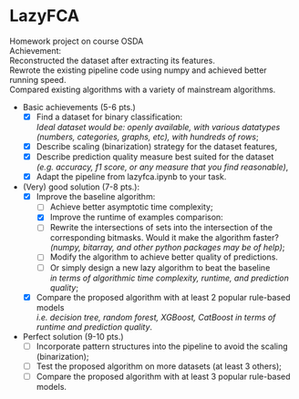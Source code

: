 # LazyFCA
Homework project on course OSDA  
Achievement:  
Reconstructed the dataset after extracting its features.  
Rewrote the existing pipeline code using numpy and achieved better running speed.  
Compared existing algorithms with a variety of mainstream algorithms. 
* Basic achievements (5-6 pts.)
  * [x] Find a dataset for binary classification:\
  _Ideal dataset would be: openly available, with various datatypes (numbers, categories, graphs, etc),
  with hundreds of rows_;
  * [x] Describe scaling (binarization) strategy for the dataset features,
  * [x] Describe prediction quality measure best suited for the dataset\
  _(e.g. accuracy, f1 score, or any measure that you find reasonable)_,
  * [x] Adapt the pipeline from lazyfca.ipynb to your task.
* (Very) good solution (7-8 pts.):
  * [x] Improve the baseline algorithm:
    * [ ] Achieve better asymptotic time complexity;
    * [x] Improve the runtime of examples comparison:
    * [ ] Rewrite the intersections of sets into the intersection of the corresponding bitmasks. Would it make the algorithm faster?\
    _(numpy, bitarray, and other python packages may be of help)_;
    * [ ] Modify the algorithm to achieve better quality of predictions.
    * [ ] Or simply design a new lazy algorithm to beat the baseline\
    _in terms of algorithmic time complexity, runtime, and prediction quality_;
  * [x] Compare the proposed algorithm with at least 2  popular rule-based models\
  _i.e. decision tree, random forest, XGBoost, CatBoost in terms of runtime and prediction quality_.
* Perfect solution (9-10 pts.)
  * [ ] Incorporate pattern structures into the pipeline to avoid the scaling (binarization);
  * [ ] Test the proposed algorithm on more datasets (at least 3 others);
  * [ ] Compare the proposed algorithm with at least 3  popular rule-based models.
